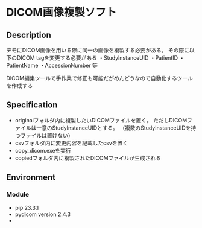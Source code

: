 # DICOM画像複製ソフト

## Description

デモにDICOM画像を用いる際に同一の画像を複製する必要がある。
その際に以下のDICOM tagを変更する必要がある
・StudyInstanceUID
・PatientID
・PatientName
・AccessionNumber
等

DICOM編集ツールで手作業で修正も可能だがめんどうなので自動化するツールを作成する

## Specification

- originalフォルダ内に複製したいDICOMファイルを置く。
ただしDICOMファイルは一意のStudyInstanceUIDとする。
（複数のStudyInstanceUIDを持つファイルは置けない）
- csvフォルダ内に変更内容を記載したcsvを置く
- copy_dicom.exeを実行
- copiedフォルダ内に複製されたDICOMファイルが生成される

## Environment

### Module

- pip 23.3.1
- pydicom version 2.4.3
- 
